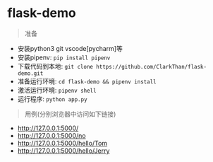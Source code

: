 # flask-demo

> 准备

+ 安装python3  git  vscode[pycharm]等
+ 安装pipenv: `pip install pipenv`
+ 下载代码到本地: `git clone https://github.com/ClarkThan/flask-demo.git`
+ 准备运行环境: `cd flask-demo && pipenv install`
+ 激活运行环境: `pipenv shell`
+ 运行程序: `python app.py`

> 用例(分别浏览器中访问如下链接)

+ http://127.0.0.1:5000/
+ http://127.0.0.1:5000/no
+ http://127.0.0.1:5000/hello/Tom
+ http://127.0.0.1:5000/hello/Jerry
